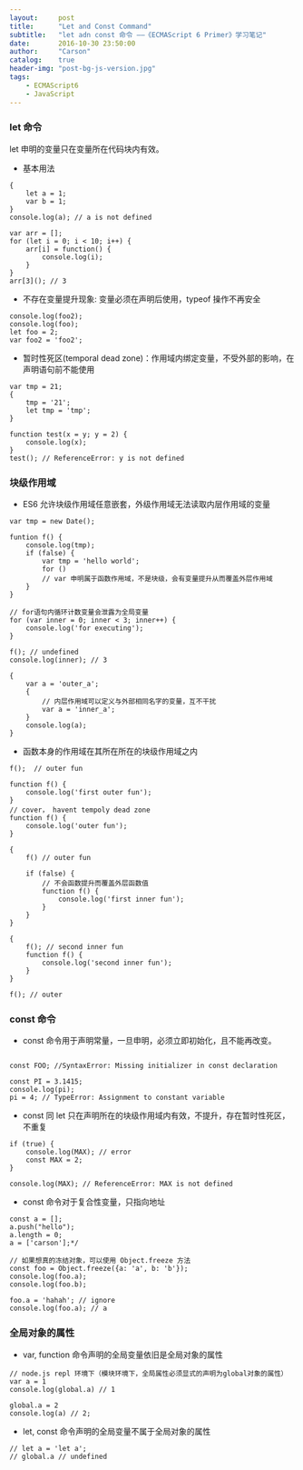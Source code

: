 ```yaml
---
layout:     post
title:      "Let and Const Command"
subtitle:   "let adn const 命令 ——《ECMAScript 6 Primer》学习笔记"
date:       2016-10-30 23:50:00
author:     "Carson"
catalog:    true
header-img: "post-bg-js-version.jpg"
tags:
    - ECMAScript6
    - JavaScript
---
```


### let 命令

let 申明的变量只在变量所在代码块内有效。

- 基本用法

```
{
    let a = 1;
    var b = 1;
}
console.log(a); // a is not defined

var arr = [];
for (let i = 0; i < 10; i++) {
    arr[i] = function() {
        console.log(i);
    }
}
arr[3](); // 3
```

- 不存在变量提升现象: 变量必须在声明后使用，typeof 操作不再安全

```
console.log(foo2);
console.log(foo);
let foo = 2;
var foo2 = 'foo2';
```

- 暂时性死区(temporal dead zone)：作用域内绑定变量，不受外部的影响，在声明语句前不能使用

```
var tmp = 21;
{
    tmp = '21';
    let tmp = 'tmp';
}

function test(x = y; y = 2) {
    console.log(x);
}
test(); // ReferenceError: y is not defined
```

### 块级作用域

- ES6 允许块级作用域任意嵌套，外级作用域无法读取内层作用域的变量

```
var tmp = new Date();

funtion f() {
    console.log(tmp);
    if (false) {
        var tmp = 'hello world'; 
        for ()
        // var 申明属于函数作用域，不是块级，会有变量提升从而覆盖外层作用域
    }
}

// for语句内循环计数变量会泄露为全局变量
for (var inner = 0; inner < 3; inner++) {
    console.log('for executing');
}

f(); // undefined
console.log(inner); // 3
```

```
{
    var a = 'outer_a';
    {
        // 内层作用域可以定义与外部相同名字的变量，互不干扰
        var a = 'inner_a';
    }
    console.log(a);
}
```

- 函数本身的作用域在其所在所在的块级作用域之内
```
f();  // outer fun

function f() {
    console.log('first outer fun');
}
// cover， havent tempoly dead zone
function f() {
    console.log('outer fun');
}

{
    f() // outer fun

    if (false) {
        // 不会函数提升而覆盖外层函数值
        function f() {
            console.log('first inner fun');
        }
    }
}

{
    f(); // second inner fun
    function f() {
        console.log('second inner fun');
    }
}

f(); // outer
```


### const 命令

- const 命令用于声明常量，一旦申明，必须立即初始化，且不能再改变。

```

const FOO; //SyntaxError: Missing initializer in const declaration

const PI = 3.1415;
console.log(pi);
pi = 4; // TypeError: Assignment to constant variable

```

- const 同 let 只在声明所在的块级作用域内有效，不提升，存在暂时性死区，不重复

```
if (true) {
    console.log(MAX); // error
    const MAX = 2;
}

console.log(MAX); // ReferenceError: MAX is not defined
```

- const 命令对于复合性变量，只指向地址

```
const a = [];
a.push("hello");
a.length = 0;
a = ['carson'];*/

// 如果想真的冻结对象，可以使用 Object.freeze 方法
const foo = Object.freeze({a: 'a', b: 'b'});
console.log(foo.a);
console.log(foo.b);

foo.a = 'hahah'; // ignore
console.log(foo.a); // a
```


### 全局对象的属性

- var, function 命令声明的全局变量依旧是全局对象的属性

```
// node.js repl 环境下（模块环境下，全局属性必须显式的声明为global对象的属性）
var a = 1
console.log(global.a) // 1

global.a = 2
console.log(a) // 2;
```

- let, const 命令声明的全局变量不属于全局对象的属性

```
// let a = 'let a';
// global.a // undefined
```
